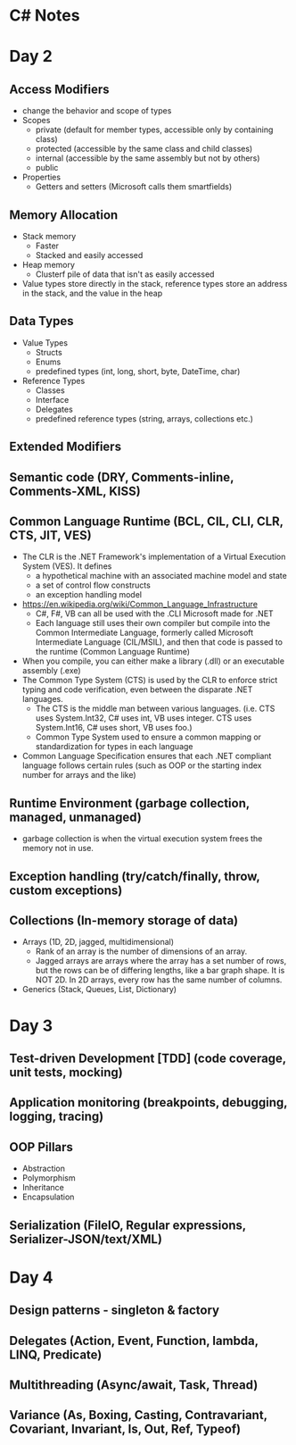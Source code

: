 # C# Notes

# Day 2

## Access Modifiers
* change the behavior and scope of types
* Scopes
    * private (default for member types, accessible only by containing class)
    * protected (accessible by the same class and child classes)
    * internal (accessible by the same assembly but not by others)
    * public
* Properties
    * Getters and setters (Microsoft calls them smartfields)

## Memory Allocation
* Stack memory
    * Faster
    * Stacked and easily accessed
* Heap memory
    * Clusterf pile of data that isn't as easily accessed
* Value types store directly in the stack, reference types store an address in the stack, and the value in the heap

## Data Types
* Value Types
    * Structs 
    * Enums
    * predefined types (int, long, short, byte, DateTime, char)
* Reference Types
    * Classes
    * Interface
    * Delegates
    * predefined reference types (string, arrays, collections etc.)

## Extended Modifiers

## Semantic code (DRY, Comments-inline, Comments-XML, KISS)

## Common Language Runtime (BCL, CIL, CLI, CLR, CTS, JIT, VES)
* The CLR is the .NET Framework's implementation of a Virtual Execution System (VES). It defines
    * a hypothetical machine with an associated machine model and state
    * a set of control flow constructs
    * an exception handling model
* https://en.wikipedia.org/wiki/Common_Language_Infrastructure
    * C#, F#, VB can all be used with the .CLI Microsoft made for .NET
    * Each language still uses their own compiler but compile into the Common Intermediate Language, formerly called Microsoft Intermediate Language (CIL/MSIL), and then that code is passed to the runtime (Common Language Runtime)
* When you compile, you can either make a library (.dll) or an executable assembly (.exe)
* The Common Type System (CTS) is used by the CLR to enforce strict typing and code verification, even between the disparate .NET languages.
    * The CTS is the middle man between various languages. (i.e. CTS uses System.Int32, C# uses int, VB uses integer. CTS uses System.Int16, C# uses short, VB uses foo.)
    * Common Type System used to ensure a common mapping or standardization for types in each language
* Common Language Specification ensures that each .NET compliant language follows certain rules (such as OOP or the starting index number for arrays and the like)

## Runtime Environment (garbage collection, managed, unmanaged)
* garbage collection is when the virtual execution system frees the memory not in use.

## Exception handling (try/catch/finally, throw, custom exceptions)

## Collections (In-memory storage of data)
* Arrays (1D, 2D, jagged, multidimensional)
    * Rank of an array is the number of dimensions of an array.
    * Jagged arrays are arrays where the array has a set number of rows, but the rows can be of differing lengths, like a bar graph shape. It is NOT 2D. In 2D arrays, every row has the same number of columns.
* Generics (Stack, Queues, List, Dictionary)

# Day 3

## Test-driven Development [TDD] (code coverage, unit tests, mocking)

## Application monitoring (breakpoints, debugging, logging, tracing)

## OOP Pillars
* Abstraction
* Polymorphism
* Inheritance
* Encapsulation

## Serialization (FileIO, Regular expressions, Serializer-JSON/text/XML)

# Day 4

## Design patterns - singleton & factory

## Delegates (Action, Event, Function, lambda, LINQ, Predicate)

## Multithreading (Async/await, Task, Thread)

## Variance (As, Boxing, Casting, Contravariant, Covariant, Invariant, Is, Out, Ref, Typeof)